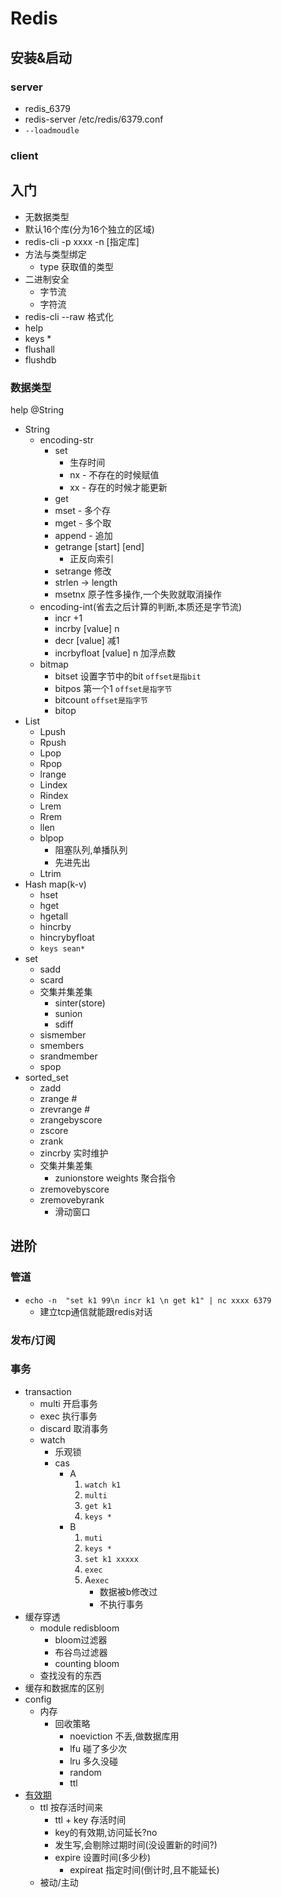 # Redis
## 安装&启动
### server
-  redis_6379
- redis-server /etc/redis/6379.conf
- `--loadmoudle`
### client
## 入门
- 无数据类型
- 默认16个库(分为16个独立的区域)
- redis-cli -p xxxx -n [指定库]
- 方法与类型绑定
    - type 获取值的类型
- 二进制安全
    - 字节流
    - 字符流
- redis-cli --raw 格式化
- help
- keys *
- flushall
- flushdb
### 数据类型
help @String
- String
    - encoding-str
        - set
            - 生存时间
            - nx - 不存在的时候赋值
            - xx  - 存在的时候才能更新 
        - get
        - mset - 多个存
        - mget - 多个取
        - append - 追加
        - getrange [start] [end]
            - 正反向索引
        - setrange 修改
        - strlen  -> length
        - msetnx 原子性多操作,一个失败就取消操作
    - encoding-int(省去之后计算的判断,本质还是字节流)
        - incr +1
        - incrby [value] n
        - decr [value] 减1
        - incrbyfloat [value] n 加浮点数
    - bitmap
        - bitset 设置字节中的bit `offset是指bit`
        - bitpos 第一个1 `offset是指字节`
        - bitcount  `offset是指字节`
        - bitop
- List 
    - Lpush
    - Rpush
    - Lpop
    - Rpop
    - lrange
    - Lindex
    - Rindex
    - Lrem
    - Rrem
    - llen
    - blpop
        - 阻塞队列,单播队列
        - 先进先出
    - Ltrim
- Hash map(k-v)
    - hset
    - hget
    - hgetall
    - hincrby
    - hincrybyfloat
    - `keys sean*`
- set
    - sadd
    - scard
    - 交集并集差集
        - sinter(store)
        - sunion
        - sdiff
    - sismember
    - smembers
    - srandmember 
    - spop
- sorted_set
    - zadd
    - zrange #
    - zrevrange #
    - zrangebyscore
    - zscore
    - zrank
    - zincrby 实时维护
    - 交集并集差集
        - zunionstore weights 聚合指令
    - zremovebyscore
    - zremovebyrank
        - 滑动窗口
    
## 进阶
### 管道
- `echo -n  "set k1 99\n incr k1 \n get k1" | nc xxxx 6379`
    - 建立tcp通信就能跟redis对话
### 发布/订阅
### 事务
- transaction
    - multi 开启事务
    - exec 执行事务
    - discard 取消事务
    - watch 
        - 乐观锁
        - cas
            - A
                1. `watch k1`
                2. `multi`
                3. `get k1`
                4. `keys *`
            - B
                1. `muti`
                2. `keys *`
                3. `set k1 xxxxx`
                4.  `exec`
                5. A`exec`
                    - 数据被b修改过
                    - 不执行事务
- 缓存穿透
    - module   redisbloom
        - bloom过滤器
        - 布谷鸟过滤器
        - counting bloom
    - 查找没有的东西 
- 缓存和数据库的区别
- config
    - 内存
        - 回收策略
            - noeviction 不丢,做数据库用
            - lfu 碰了多少次
            - lru 多久没碰
            - random
            - ttl
- [有效期](http://www.redis.cn/commands/expire.html)
    - ttl 按存活时间来
        - ttl + key 存活时间
        - key的有效期,访问延长?no
        - 发生写,会剔除过期时间(没设置新的时间?)
        - expire 设置时间(多少秒)
            - expireat 指定时间(倒计时,且不能延长)
    - 被动/主动
    